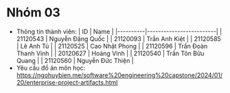 # Nhóm 03
+ Thông tin thành viên:
| ID       | Name                    |
|----------|-------------------------|
| 21120543 | Nguyễn Đặng Quốc        |
| 21120093 | Trần Anh Kiệt           |
| 21120585 | Lê Anh Tú               |
| 21120525 | Cao Nhật Phong           |
| 21120596 | Trần Đoàn Thanh Vinh     |
| 20120627 | Hoàng Vinh               |
| 21120540 | Trần Tôn Bửu Quang       |
| 21120560 | Nguyễn Đức Thiện         |
+ Yêu cầu đồ án môn học: 
https://ngohuybien.me/software%20engineering%20capstone/2024/01/20/enterprise-project-artifacts.html